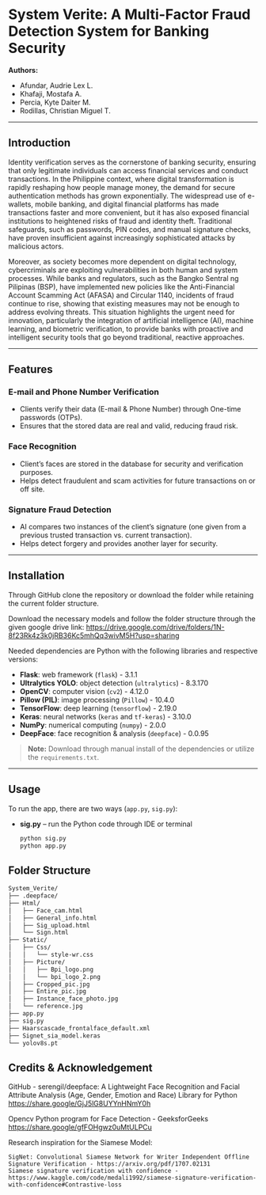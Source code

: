# System Verite: A Multi-Factor Fraud Detection System for Banking Security  

**Authors:**  
- Afundar, Audrie Lex L.  
- Khafaji, Mostafa A.  
- Percia, Kyte Daiter M.  
- Rodillas, Christian Miguel T.  

---

## Introduction  

Identity verification serves as the cornerstone of banking security, ensuring that only legitimate individuals can access financial services and conduct transactions. In the Philippine context, where digital transformation is rapidly reshaping how people manage money, the demand for secure authentication methods has grown exponentially. The widespread use of e-wallets, mobile banking, and digital financial platforms has made transactions faster and more convenient, but it has also exposed financial institutions to heightened risks of fraud and identity theft. Traditional safeguards, such as passwords, PIN codes, and manual signature checks, have proven insufficient against increasingly sophisticated attacks by malicious actors.

Moreover, as society becomes more dependent on digital technology, cybercriminals are exploiting vulnerabilities in both human and system processes. While banks and regulators, such as the Bangko Sentral ng Pilipinas (BSP), have implemented new policies like the Anti-Financial Account Scamming Act (AFASA) and Circular 1140, incidents of fraud continue to rise, showing that existing measures may not be enough to address evolving threats. This situation highlights the urgent need for innovation, particularly the integration of artificial intelligence (AI), machine learning, and biometric verification, to provide banks with proactive and intelligent security tools that go beyond traditional, reactive approaches.


---

## Features  

### E-mail and Phone Number Verification  
- Clients verify their data (E-mail & Phone Number) through One-time passwords (OTPs).  
- Ensures that the stored data are real and valid, reducing fraud risk.  

### Face Recognition  
- Client’s faces are stored in the database for security and verification purposes.  
- Helps detect fraudulent and scam activities for future transactions on or off site.  

### Signature Fraud Detection  
- AI compares two instances of the client’s signature (one given from a previous trusted transaction vs. current transaction).  
- Helps detect forgery and provides another layer for security.  

---

## Installation  
Through GitHub clone the repository or download the folder while retaining the current folder structure.  

Download the necessary models and follow the folder structure through the given google drive link:
	https://drive.google.com/drive/folders/1N-8f23Rk4z3k0jRB36Kc5mhQq3wivM5H?usp=sharing

Needed dependencies are Python with the following libraries and respective versions:  

- **Flask**: web framework (`flask`) - 3.1.1  
- **Ultralytics YOLO**: object detection (`ultralytics`) - 8.3.170  
- **OpenCV**: computer vision (`cv2`) - 4.12.0  
- **Pillow (PIL)**: image processing (`Pillow`) - 10.4.0  
- **TensorFlow**: deep learning (`tensorflow`) - 2.19.0  
- **Keras**: neural networks (`keras` and `tf-keras`) - 3.10.0  
- **NumPy**: numerical computing (`numpy`) - 2.0.0  
- **DeepFace**: face recognition & analysis (`deepface`) - 0.0.95  

> **Note:** Download through manual install of the dependencies or utilize the `requirements.txt`.


---

## Usage  
To run the app, there are two ways (`app.py`, `sig.py`):  

- **sig.py** – run the Python code through IDE or terminal  
  ```bash
  python sig.py
  python app.py

## Folder Structure
```bash
System_Verite/
├── .deepface/
├── Html/
│   ├── Face_cam.html
│   ├── General_info.html
│   ├── Sig_upload.html
│   └── Sign.html
├── Static/
│   ├── Css/
│   │   └── style-wr.css
│   ├── Picture/
│   │   ├── Bpi_logo.png
│   │   └── bpi_logo_2.png
│   ├── Cropped_pic.jpg
│   ├── Entire_pic.jpg
│   ├── Instance_face_photo.jpg
│   └── reference.jpg
├── app.py
├── sig.py
├── Haarscascade_frontalface_default.xml
├── Signet_sia_model.keras
└── yolov8s.pt
```
## Credits & Acknowledgement

GitHub - serengil/deepface: A Lightweight Face Recognition and Facial Attribute Analysis (Age, Gender, Emotion and Race) Library for Python https://share.google/GjJ5lG8UYYnHNmY0h

Opencv Python program for Face Detection - GeeksforGeeks https://share.google/gfFOHgwz0uMtULPCu

Research inspiration for the Siamese Model:

	SigNet: Convolutional Siamese Network for Writer Independent Offline Signature Verification - https://arxiv.org/pdf/1707.02131
	Siamese signature verification with confidence - https://www.kaggle.com/code/medali1992/siamese-signature-verification-with-confidence#Contrastive-loss
